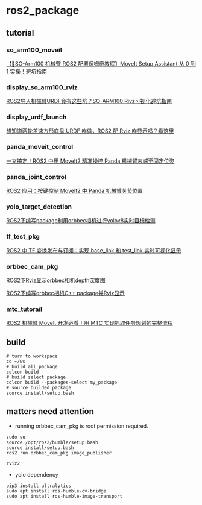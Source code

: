 # ros2_package

## tutorial 

### so_arm100_moveit

[【🚀SO-Arm100 机械臂 ROS2 配置保姆级教程】MoveIt Setup Assistant 从 0 到 1 实操！避坑指南](https://www.bilibili.com/video/BV1W3QWY5EUf/?vd_source=5ba34935b7845cd15c65ef62c64ba82f)

### display_so_arm100_rviz

[ROS2导入机械臂URDF竟有这些坑？SO-ARM100 Rivz可视化避坑指南](https://www.bilibili.com/video/BV1M8QLYFE3G?vd_source=5ba34935b7845cd15c65ef62c64ba82f&spm_id_from=333.788.videopod.sections)

### display_urdf_launch

[想知道两轮差速方形底盘 URDF 咋做，ROS2 配 Rviz 咋显示吗？看这里](https://www.bilibili.com/video/BV1Cq9NYhEiz?vd_source=5ba34935b7845cd15c65ef62c64ba82f&spm_id_from=333.788.videopod.sections)

### panda_moveit_control

[一文搞定！ROS2 中用 MoveIt2 精准操控 Panda 机械臂末端至固定位姿](https://www.bilibili.com/video/BV1cY9HYuEMH?vd_source=5ba34935b7845cd15c65ef62c64ba82f&spm_id_from=333.788.videopod.sections)

### panda_joint_control

[ROS2 应用：按键控制 MoveIt2 中 Panda 机械臂关节位置](https://www.bilibili.com/video/BV1NAPueqEQL?vd_source=5ba34935b7845cd15c65ef62c64ba82f&spm_id_from=333.788.videopod.sections)

### yolo_target_detection

[ROS2下编写package利用orbbec相机进行yolov8实时目标检测](https://www.bilibili.com/video/BV1MCPFeEELG?vd_source=5ba34935b7845cd15c65ef62c64ba82f&spm_id_from=333.788.videopod.sections)

### tf_test_pkg

[ROS2 中 TF 变换发布与订阅：实现 base_link 和 test_link 实时可视化显示](https://www.bilibili.com/video/BV1tNADeWE1R?vd_source=5ba34935b7845cd15c65ef62c64ba82f&spm_id_from=333.788.videopod.sections)

### orbbec_cam_pkg

[ROS2下Rviz显示orbbec相机depth深度图](https://www.bilibili.com/video/BV1wwwfeeEtY?vd_source=5ba34935b7845cd15c65ef62c64ba82f&spm_id_from=333.788.videopod.sections)

[ROS2下编写orbbec相机C++ package并Rviz显示](https://www.bilibili.com/video/BV1HUwSe3E6o?vd_source=5ba34935b7845cd15c65ef62c64ba82f&spm_id_from=333.788.videopod.sections)

### mtc_tutorail

[ROS2 机械臂 MoveIt 开发必看！用 MTC 实现抓取任务规划的完整流程](https://www.bilibili.com/video/BV1JC9UYjErK/)

## build

```
# turn to workspace
cd ~/ws
# build all package
colcon build 
# build select package
colcon build --packages-select my_package
# source builded package
source install/setup.bash
```

## matters need attention
- running orbbec_cam_pkg is root permission required.

```
sudo su
source /opt/ros2/humble/setup.bash 
source install/setup.bash 
ros2 run orbbec_cam_pkg image_publisher

rviz2
```

- yolo dependency

```
pip3 install ultralytics
sudo apt install ros-humble-cv-bridge
sudo apt install ros-humble-image-transport
```